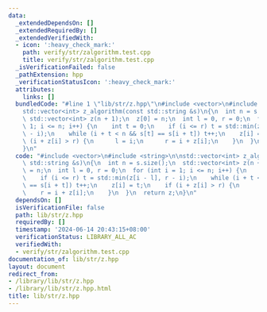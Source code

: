 ```yaml
---
data:
  _extendedDependsOn: []
  _extendedRequiredBy: []
  _extendedVerifiedWith:
  - icon: ':heavy_check_mark:'
    path: verify/str/zalgorithm.test.cpp
    title: verify/str/zalgorithm.test.cpp
  _isVerificationFailed: false
  _pathExtension: hpp
  _verificationStatusIcon: ':heavy_check_mark:'
  attributes:
    links: []
  bundledCode: "#line 1 \"lib/str/z.hpp\"\n#include <vector>\n#include <string>\n\n\
    std::vector<int> z_algorithm(const std::string &s)\n{\n  int n = s.size();\n \
    \ std::vector<int> z(n + 1);\n  z[0] = n;\n  int l = 0, r = 0;\n  for (int i =\
    \ 1; i <= n; i++) {\n    int t = 0;\n    if (i <= r) t = std::min(z[i - l], r\
    \ - i);\n    while (i + t < n && s[t] == s[i + t]) t++;\n    z[i] = t;\n    if\
    \ (i + z[i] > r) {\n      l = i;\n      r = i + z[i];\n    }\n  }\n  return z;\n\
    }\n"
  code: "#include <vector>\n#include <string>\n\nstd::vector<int> z_algorithm(const\
    \ std::string &s)\n{\n  int n = s.size();\n  std::vector<int> z(n + 1);\n  z[0]\
    \ = n;\n  int l = 0, r = 0;\n  for (int i = 1; i <= n; i++) {\n    int t = 0;\n\
    \    if (i <= r) t = std::min(z[i - l], r - i);\n    while (i + t < n && s[t]\
    \ == s[i + t]) t++;\n    z[i] = t;\n    if (i + z[i] > r) {\n      l = i;\n  \
    \    r = i + z[i];\n    }\n  }\n  return z;\n}\n"
  dependsOn: []
  isVerificationFile: false
  path: lib/str/z.hpp
  requiredBy: []
  timestamp: '2024-06-14 20:43:15+08:00'
  verificationStatus: LIBRARY_ALL_AC
  verifiedWith:
  - verify/str/zalgorithm.test.cpp
documentation_of: lib/str/z.hpp
layout: document
redirect_from:
- /library/lib/str/z.hpp
- /library/lib/str/z.hpp.html
title: lib/str/z.hpp
---
```

